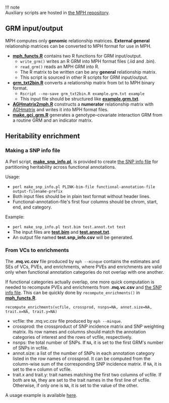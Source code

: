!!! note  
    Auxiliary scripts are hosted in [the MPH repository](https://github.com/jiang18/mph/tree/main/scripts).

## GRM input/output
MPH computes only **genomic** relationship matrices. **External general** relationship matrices can be converted to MPH format for use in MPH. 

- [**mph_functs.R**](https://github.com/jiang18/mph/blob/main/scripts/mph_functs.R) contains two R functions for GRM input/output.
    - `write_grm()` writes an R GRM into MPH format files (.iid and .bin).
    - `read_grm()` reads an MPH GRM into R.
    - The R matrix to be written can be any **general** relationship matrix.
    - This script is sourced in other R scripts for GRM input/output.
- [**grm_txt2bin.R**](https://github.com/jiang18/mph/blob/main/scripts/grm_txt2bin.R) converts a relationship matrix from txt to MPH binary format.
    - `Rscript --no-save grm_txt2bin.R example.grm.txt example`
    - This input file should be structured like [**example.grm.txt**](https://github.com/jiang18/mph/blob/main/examples/example.grm.txt).
- [**AGHmatrix2mph.R**](https://github.com/jiang18/mph/blob/main/scripts/AGHmatrix2mph.R) constructs a **numerator** relationship matrix with [AGHmatrix](https://cran.r-project.org/web/packages/AGHmatrix/) and writes it into MPH format files.
- [**make_gci_grm.R**](https://github.com/jiang18/mph/blob/main/scripts/make_gci_grm.R) generates a genotype–covariate interaction GRM from a routine GRM and an indicator matrix.

## Heritability enrichment
### Making a SNP info file
A Perl script, [**make_snp_info.pl**](https://github.com/jiang18/mph/blob/main/scripts/make_snp_info.pl), is provided to create [the SNP info file](options.md#snp-info-file) for partitioning heritability across functional annotations.

Usage:

- `perl make_snp_info.pl PLINK-bim-file functional-annotation-file output-filename-prefix`
- Both input files should be in plain text format without header lines.
- Functional-annotation-file's first four columns should be chrom, start, end, and category.

Example:

- `perl make_snp_info.pl test.bim test.annot.txt test`
- The input files are [**test.bim**](https://github.com/jiang18/mph/blob/main/examples/test.bim) and [**test.annot.txt**](https://github.com/jiang18/mph/blob/main/examples/test.annot.txt).
- An output file named **test.snp_info.csv** will be generated. 

### From VCs to enrichments
The **.mq.vc.csv** file produced by `mph --minque` contains the estimates and SEs of VCs, PVEs, and enrichments, where PVEs and enrichments are valid only when functional annotation categories do not overlap with one another.

If functional categories actually overlap, one more quick computation is needed to recompute PVEs and enrichments from **.mq.vc.csv** and [the SNP info file](options.md#snp-info-file). This can be quickly done by `recompute_enrichments()` in [**mph_functs.R**](https://github.com/jiang18/mph/tree/main/scripts/mph_functs.R).

`recompute_enrichments(vcfile, crossprod, nsnps=NA, annot.size=NA, trait.x=NA, trait.y=NA)`

- vcfile: the .mq.vc.csv file produced by `mph --minque`.
- crossprod: the crossproduct of SNP incidence matrix and SNP weighting matrix. Its row names and columns should match the annotation categories of interest and the rows of vcfile, respectively.
- nsnps: the total number of SNPs. If `NA`, it is set to the first GRM's number of SNPs in vcfile.
- annot.size: a list of the number of SNPs in each annotation category listed in the row names of crossprod. It can be computed from the column-wise sum of the corresponding SNP incidence matrix. If `NA`, it is set to the `m` column of vcfile.
- trait.x and trait.y: trait names matching the first two columns of vcfile. If both are `NA`, they are set to the trait names in the first line of vcfile. Otherwise, if only one is `NA`, it is set to the value of the other.

A usage example is available [here](examples.md#by-functional-annotations).

